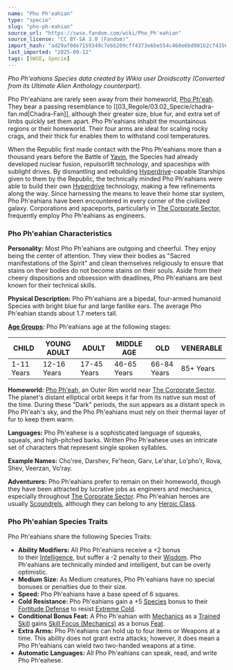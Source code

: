 ```yaml
---
name: "Pho Ph'eahian"
type: "specie"
slug: "pho-ph-eahian"
source_url: "https://swse.fandom.com/wiki/Pho_Ph'eahian"
source_license: "CC BY-SA 3.0 (Fandom)"
import_hash: "ad29af0de7159349c7ebb209cff4373e6be554c468e6bd901b2cf43562aaf7b9"
last_imported: "2025-09-12"
tags: [SWSE, Specie]
---
```

*Pho Ph'eahians Species data created by Wikia user Droidscotty (Converted from its Ultimate Alien Anthology counterpart).*

Pho Ph'eahians are rarely seen away from their homeworld, [Pho Ph'eah](https://swse.fandom.com/wiki/Pho_Ph'eah). They bear a passing resemblance to [[03_Regole/03.02_Specie/chadra-fan.md|Chadra-Fan]], although their greater size, blue fur, and extra set of limbs quickly set them apart. Pho Ph'eahians inhabit the mountainous regions or their homeworld. Their four arms are ideal for scaling rocky crags, and their thick fur enables them to withstand cool temperatures.

When the Republic first made contact with the Pho Ph'eahians more than a thousand years before the Battle of [Yavin](https://swse.fandom.com/wiki/Yavin), the Species had already developed nuclear fusion, repulsorlift technology, and spaceships with sublight drives. By dismantling and rebuilding [Hyperdrive](https://swse.fandom.com/wiki/Hyperdrive)-capable Starships given to them by the Republic, the technically minded Pho Ph'eahians were able to build their own [Hyperdrive](https://swse.fandom.com/wiki/Hyperdrive) technology, making a few refinements along the way. Since harnessing the means to leave their home star system, Pho Ph'eahians have been encountered in every corner of the civilized galaxy. Corporations and spaceports, particularly in [The Corporate Sector](https://swse.fandom.com/wiki/The_Corporate_Sector), frequently employ Pho Ph'eahians as engineers.
### Pho Ph'eahian Characteristics
**Personality:** Most Pho Ph'eahians are outgoing and cheerful. They enjoy being the center of attention. They view their bodies as "Sacred manifestations of the Spirit" and clean themselves religiously to ensure that stains on their bodies do not become stains on their souls. Aside from their cheery dispositions and obsession with deadlines, Pho Ph'eahians are best known for their technical skills.

**Physical Description:** Pho Ph'eahians are a bipedal, four-armed humanoid Species with bright blue fur and large fanlike ears. The average Pho Ph'eahian stands about 1.7 meters tall.

**[Age Groups](https://swse.fandom.com/wiki/Age_Groups):** Pho Ph'eahians age at the following stages:

| CHILD | YOUNG ADULT | ADULT | MIDDLE AGE | OLD | VENERABLE |
| --- | --- | --- | --- | --- | --- |
| 1-11 Years | 12-16 Years | 17-45 Years | 46-65 Years | 66-84 Years | 85+ Years |

**Homeworld:** [Pho Ph'eah](https://swse.fandom.com/wiki/Pho_Ph'eah), an Outer Rim world near [The Corporate Sector](https://swse.fandom.com/wiki/The_Corporate_Sector). The planet's distant elliptical orbit keeps it far from its native sun most of the time. During these "Dark" periods, the sun appears as a distant speck in Pho Ph'eah's sky, and the Pho Ph'eahians must rely on their thermal layer of fur to keep them warm.

**Languages:** Pho Ph'eahese is a sophisticated language of squeaks, squeals, and high-pitched barks. Written Pho Ph'eahese uses an intricate set of characters that represent single spoken syllables.

**Example Names:** Cho'ree, Darshev, Fe'heon, Garv, Le'shar, Lo'pho'r, Rova, Shev, Veerzan, Vo'ray.

**Adventurers:** Pho Ph'eahians prefer to remain on their homeworld, though they have been attracted by lucrative jobs as engineers and mechanics, especially throughout [The Corporate Sector](https://swse.fandom.com/wiki/The_Corporate_Sector). Pho Ph'eahian heroes are usually [Scoundrels](https://swse.fandom.com/wiki/Scoundrels), although they can belong to any [Heroic Class](https://swse.fandom.com/wiki/Heroic_Class).
### Pho Ph'eahian Species Traits
Pho Ph'eahians share the following Species Traits:
- **Ability Modifiers:** All Pho Ph'eahians receive a +2 bonus to their [Intelligence](https://swse.fandom.com/wiki/Intelligence), but suffer a -2 penalty to their [Wisdom](https://swse.fandom.com/wiki/Wisdom). Pho Ph'eahians are technically minded and intelligent, but can be overly optimistic.
- **Medium Size:** As Medium creatures, Pho Ph'eahians have no special bonuses or penalties due  to their size.
- **Speed:** Pho Ph'eahians have a base speed of 6 squares.
- **Cold Resistance:** Pho Ph'eahians gain a +5 [Species](https://swse.fandom.com/wiki/Species) bonus to their [Fortitude Defense](https://swse.fandom.com/wiki/Fortitude_Defense) to resist [Extreme Cold](https://swse.fandom.com/wiki/Extreme_Cold).
- **Conditional Bonus Feat:** A Pho Ph'eahian with [Mechanics](https://swse.fandom.com/wiki/Mechanics) as a [Trained Skill](https://swse.fandom.com/wiki/Trained_Skill) gains [Skill Focus (Mechanics)](https://swse.fandom.com/wiki/Skill_Focus_(Mechanics)) as a bonus [Feat](https://swse.fandom.com/wiki/Feat).
- **Extra Arms:** Pho Ph'eahians can hold up to four items or Weapons at a time. This ability does not grant extra attacks; however, it does mean a Pho Ph'eahians can wield two two-handed weapons at a time.
- **Automatic Languages:** All Pho Ph'eahians can speak, read, and write Pho Ph'eahese.